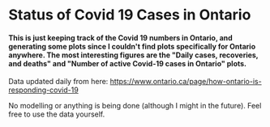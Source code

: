 # Status of Covid 19 Cases in Ontario


#### This is just keeping track of the Covid 19 numbers in Ontario, and generating some plots since I couldn't find plots specifically for Ontario anywhere. The most interesting figures are the "Daily cases, recoveries, and deaths" and "Number of active Covid-19 cases in Ontario" plots.


Data updated daily from here: https://www.ontario.ca/page/how-ontario-is-responding-covid-19


No modelling or anything is being done (although I might in the future). Feel free to use the data yourself.

